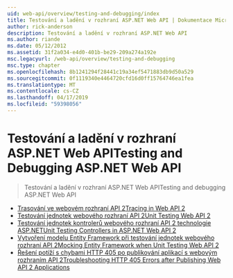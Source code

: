 ```yaml
---
uid: web-api/overview/testing-and-debugging/index
title: Testování a ladění v rozhraní ASP.NET Web API | Dokumentace Microsoftu
author: rick-anderson
description: Testování a ladění v rozhraní ASP.NET Web API
ms.author: riande
ms.date: 05/12/2012
ms.assetid: 31f2a034-e4d0-401b-be29-209a274a192e
msc.legacyurl: /web-api/overview/testing-and-debugging
msc.type: chapter
ms.openlocfilehash: 8b1241294f28441c19a34ef5471883db9d50a529
ms.sourcegitcommit: 0f1119340e4464720cfd16d0ff15764746ea1fea
ms.translationtype: MT
ms.contentlocale: cs-CZ
ms.lasthandoff: 04/17/2019
ms.locfileid: "59398056"
---
```

# <a name="testing-and-debugging-aspnet-web-api"></a><span data-ttu-id="62c10-103">Testování a ladění v rozhraní ASP.NET Web API</span><span class="sxs-lookup"><span data-stu-id="62c10-103">Testing and Debugging ASP.NET Web API</span></span>

> <span data-ttu-id="62c10-104">Testování a ladění v rozhraní ASP.NET Web API</span><span class="sxs-lookup"><span data-stu-id="62c10-104">Testing and debugging ASP.NET Web API</span></span>


- [<span data-ttu-id="62c10-105">Trasování ve webovém rozhraní API 2</span><span class="sxs-lookup"><span data-stu-id="62c10-105">Tracing in Web API 2</span></span>](tracing-in-aspnet-web-api.md)
- [<span data-ttu-id="62c10-106">Testování jednotek webového rozhraní API 2</span><span class="sxs-lookup"><span data-stu-id="62c10-106">Unit Testing Web API 2</span></span>](unit-testing-with-aspnet-web-api.md)
- [<span data-ttu-id="62c10-107">Testování jednotek kontrolerů webového rozhraní API 2 technologie ASP.NET</span><span class="sxs-lookup"><span data-stu-id="62c10-107">Unit Testing Controllers in ASP.NET Web API 2</span></span>](unit-testing-controllers-in-web-api.md)
- [<span data-ttu-id="62c10-108">Vytvoření modelu Entity Framework při testování jednotek webového rozhraní API 2</span><span class="sxs-lookup"><span data-stu-id="62c10-108">Mocking Entity Framework when Unit Testing Web API 2</span></span>](mocking-entity-framework-when-unit-testing-aspnet-web-api-2.md)
- [<span data-ttu-id="62c10-109">Řešení potíží s chybami HTTP 405 po publikování aplikací s webovým rozhraním API 2</span><span class="sxs-lookup"><span data-stu-id="62c10-109">Troubleshooting HTTP 405 Errors after Publishing Web API 2 Applications</span></span>](troubleshooting-http-405-errors-after-publishing-web-api-applications.md)
